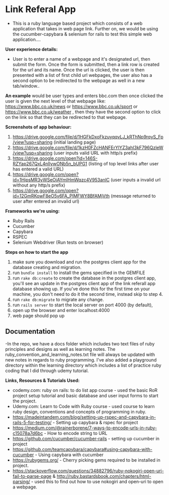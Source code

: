 # Link Referal App

* This is a ruby language based project which consists of a web application that takes in web page link. Further on, we would be using the cucumber-capybara & selenium for rails to test this simple web application....

**User experience details:**
* User is to enter a name of a webpage and it's designated url, then submit the form. Once the form is submitted, then a link row is created for the url and its name. Once the url is clicked, the user is then presented with a list of first child url webpages, the user also has a second option to be redirected to the webpage as well in a new tab/window.. 

**An example** would be user types and enters bbc.com then once clicked the user is given the next level of that webpage like: https://www.bbc.co.uk/news or https://www.bbc.co.uk/sport or https://www.bbc.co.uk/weather , then they have the second option to click on the link so that they can be redirected to that webpage.

**Screenshots of app behaviour:**
1) https://drive.google.com/file/d/1HGFkDxoFkzuyqqvLJ_kRThNp9rqyS_Fp/view?usp=sharing (initial landing page)
2) https://drive.google.com/file/d/1kzH0FZcHANFErYlYZ3ahI3kF796QzleW/view?usp=sharing (user inputs valid URL with http/s prefix)
3) https://drive.google.com/open?id=146S-RZYap267QxL4nIIywONb5n_bUPG1 (listing of top level links after user has entered a valid URL)
4) https://drive.google.com/open?id=1HipsMR3yWSeOiAYmIHmWqzc4V953anlC (user inputs a invalid url without any http/s prefix)
5) https://drive.google.com/open?id=12GmRKowF8eO5v6FA_PlMFWY8BfAMjVth (message returned to user after entered an invalid url)

**Frameworks we're using:**
* Ruby Rails
* Cucumber
* Capybara
* RSPEC
* Selenium Webdriver (Run tests on browser)

**Steps on how to start the app**
1) make sure you download and run the postgres client app for the database creating and migration.
2) run ```bundle install``` to install the gems specified in the GEMFILE
3) run ```rake db:create``` to create the database in the postgres client app, you'll see an update in the postgres client app of the link referall app database showing up. If you've done this for the first time on your machine, you don't need to do it the second time, instead skip to step 4.
4) run ```rake db:migrate``` to migrate any change.
5) run ```rails server``` to start the local server on port 4000 (by default), 
6) open up the browser and enter localhost:4000
7) web page should pop up

## Documentation
-In the repo, we have a docs folder which includes two text files of ruby principles and designs as well as learning notes. The ruby_convention_and_learning_notes.txt file will always be updated with new notes in regards to ruby programming. I've also added a playground directory within the learning directory which includes a list of practice ruby coding that I did through udemy tutorial.

**Links, Resources & Tutorials Used:**
* codemy.com: ruby on rails: to do list app course - used the basic RoR project setup tutorial and basic database and user input forms to start the project.
* Udemy.com: Learn to Code with Ruby course - used course to learn ruby design, conventions and concepts of programming in ruby.
* https://madeintandem.com/blog/setting-up-rspec-and-capybara-in-rails-5-for-testing/ - Setting up capybara & rspec for project
* https://medium.com/@rainerborene/7-ways-to-encode-urls-in-ruby-c15078a7d6bc - How to encode string to URL
* https://github.com/cucumber/cucumber-rails - setting up cucumber in project
* https://github.com/teamcapybara/capybara#using-capybara-with-cucumber - Using capybara with cucumber
* https://rubygems.org/ - Cherry picking gems required to be installed in project.
* https://stackoverflow.com/questions/34882796/ruby-nokogiri-open-uri-fail-to-parse-page & http://ruby.bastardsbook.com/chapters/html-parsing/ - used this to find out how to use nokogiri and open-uri to open a webpage.
